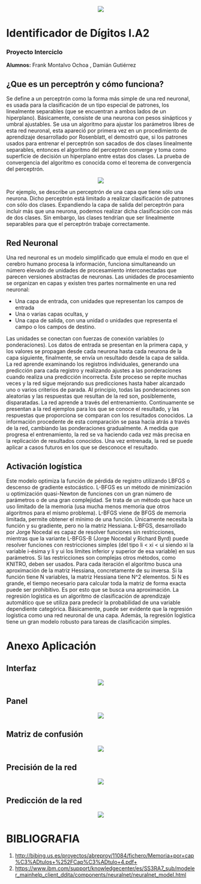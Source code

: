 <p align="center">
   <img src="img/logo.png">
</p>

# Identificador de Dígitos I.A2

### Proyecto Interciclo
**Alumnos:** Frank Montalvo Ochoa , Damián Gutiérrez<br/>

## ¿Que es un perceptrón y cómo funciona?

Se define a un perceptrón como la forma más simple de una red neuronal, es usada para la clasificación de un tipo especial de patrones, los linealmente separables (que se encuentran a ambos lados de un hiperplano). Básicamente, consiste de una neurona con pesos sinápticos y umbral ajustables.
Se usa un algoritmo para ajustar los parámetros libres de esta red neuronal, esta apareció por primera vez en un procedimiento de aprendizaje desarrollado por Rosenblatt, el demostró que, si los patrones usados para entrenar el perceptrón son sacados de dos clases linealmente separables, entonces el algoritmo del perceptrón converge y toma como superficie de decisión un hiperplano entre estas dos clases. La prueba de convergencia del algoritmo es conocida como el teorema de convergencia del perceptrón.

<p align="center">
   <img src="img/perceptron.png">
</p>

Por ejemplo, se describe un perceptrón de una capa que tiene sólo una neurona. Dicho perceptrón está limitado a realizar clasificación de patrones con sólo dos clases. Expandiendo la capa de salida del perceptrón para incluir más que una neurona, podemos realizar dicha clasificación con más de dos clases. Sin embargo, las clases tendrían que ser linealmente separables para que el perceptrón trabaje correctamente.

## Red Neuronal

Una red neuronal es un modelo simplificado que emula el modo en que el cerebro humano procesa la información, funciona simultaneando un número elevado de unidades de procesamiento interconectadas que parecen versiones abstractas de neuronas.
Las unidades de procesamiento se organizan en capas y existen tres partes normalmente en una red neuronal:

* Una capa de entrada, con unidades que representan los campos de entrada
* Una o varias capas ocultas, y 
* Una capa de salida, con una unidad o unidades que representa el campo o los campos de destino. 
	
Las unidades se conectan con fuerzas de conexión variables (o ponderaciones). Los datos de entrada se presentan en la primera capa, y los valores se propagan desde cada neurona hasta cada neurona de la capa siguiente, finalmente, se envía un resultado desde la capa de salida.
La red aprende examinando los registros individuales, generando una predicción para cada registro y realizando ajustes a las ponderaciones cuando realiza una predicción incorrecta. Este proceso se repite muchas veces y la red sigue mejorando sus predicciones hasta haber alcanzado uno o varios criterios de parada.
Al principio, todas las ponderaciones son aleatorias y las respuestas que resultan de la red son, posiblemente, disparatadas. La red aprende a través del entrenamiento. Continuamente se presentan a la red ejemplos para los que se conoce el resultado, y las respuestas que proporciona se comparan con los resultados conocidos. La información procedente de esta comparación se pasa hacia atrás a través de la red, cambiando las ponderaciones gradualmente. A medida que progresa el entrenamiento, la red se va haciendo cada vez más precisa en la replicación de resultados conocidos. Una vez entrenada, la red se puede aplicar a casos futuros en los que se desconoce el resultado.

## Activación logística

Este modelo optimiza la función de pérdida de registro utilizando LBFGS o descenso de gradiente estocástico. L-BFGS es un método de minimización u optimización quasi-Newton de funciones con un gran número de parámetros o de una gran complejidad. Se trata de un método que hace un uso limitado de la memoria (usa mucha menos memoria que otros algoritmos para el mismo problema). 
L-BFGS viene de BFGS de memoria limitada, permite obtener el mínimo de una función. Únicamente necesita la función y su gradiente, pero no la matriz Hessiana. L-BFGS, desarrollado por Jorge Nocedal es capaz de resolver funciones sin restricciones, mientras que la variante L-BFGS-B (Jorge Nocedal y Richard Byrd) puede resolver funciones con restricciones simples (del tipo li < xi < ui siendo xi la variable i-ésima y li y ui los límites inferior y superior de esa variable) en sus parámetros. Si las restricciones son complejas otros métodos, como KNITRO, deben ser usados.
Para cada iteración el algoritmo busca una aproximación de la matriz Hessiana, concretamente de su inversa. Si la función tiene N variables, la matriz Hessiana tiene N^2 elementos. Si N es grande, el tiempo necesario para calcular toda la matriz de forma exacta puede ser prohibitivo. Es por esto que se busca una aproximación.
La regresión logística es un algoritmo de clasificación de aprendizaje automático que se utiliza para predecir la probabilidad de una variable dependiente categórica. Básicamente, puede ser evidente que la regresión logística como una red neuronal de una capa. Además, la regresión logística tiene un gran modelo robusto para tareas de clasificación simples.

# Anexo Aplicación

## Interfaz

<p align="center">
   <img src="img/gui.png">
</p>

## Panel

<p align="center">
   <img src="img/panel.png">
</p>

## Matriz de confusión 

<p align="center">
   <img src="img/matrix.png">
</p>

## Precisión de la red  

<p align="center">
   <img src="img/precision.png">
</p>

## Predicción de la red

<p align="center">
   <img src="img/prediction.png">
</p>

# BIBLIOGRAFIA
1. http://bibing.us.es/proyectos/abreproy/11084/fichero/Memoria+por+cap%C3%ADtulos+%252FCap%C3%ADtulo+4.pdf+
2. https://www.ibm.com/support/knowledgecenter/es/SS3RA7_sub/modeler_mainhelp_client_ddita/components/neuralnet/neuralnet_model.html

